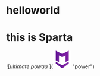 # helloworld
# this is Sparta

![*ultimate powaa*
](![*ultimate powaa*](https://github.com/adam-p/markdown-here/raw/master/src/common/images/icon48.png "Logo Title Text 1") "power")
